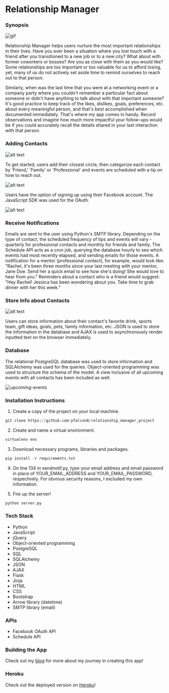 # Relationship Manager

### Synopsis

![gif](https://cloud.githubusercontent.com/assets/19376513/20638960/26102ab6-b36b-11e6-9b5c-939a75d1025a.gif)

Relationship Manager helps users nurture the most important relationships in their lives. Have you ever been a situation where you lost touch with a friend after you transitioned to a new job or to a new city? What about with former coworkers or bosses? Are you as close with them as you would like? Some relationships are too important or too valuable for us to afford losing, yet, many of us do not actively set aside time to remind ourselves to reach out to that person.

Similarly, when was the last time that you were at a networking event or a company party where you couldn't remember a particular fact about someone or didn't have anything to talk about with that important someone? It's good practice to keep track of the likes, dislikes, goals, preferences, etc. about every meaningful person, and that's best accomplished when documented immediately. That's where my app comes in handy. Record observations and imagine how much more impactful your follow-ups would be if you could accurately recall the details shared in your last interaction with that person. 
 
### Adding Contacts

![alt text](https://cloud.githubusercontent.com/assets/19376513/20638976/bbb9f7fe-b36b-11e6-9e73-2b96b29c3ab0.png)

To get started, users add their closest circle, then categorize each contact by 'Friend,' 'Family' or 'Professional' and events are scheduled with a tip on how to reach out.

![alt text](https://cloud.githubusercontent.com/assets/19376513/20638996/61e0527c-b36c-11e6-8e8f-9e445d7d1c80.png)

Users have the option of signing up using their Facebook account. The JavaScript SDK was used for the OAuth.

![alt text](https://cloud.githubusercontent.com/assets/19376513/20639061/cce572b8-b36d-11e6-99cf-bab0738e60a0.png)

### Receive Notifications
 
Emails are sent to the user using Python's SMTP library. Depending on the type of contact, the scheduled frequency of tips and events will vary - quarterly for professional contacts and monthly for friends and family. The Schedule API acts as a cron job, querying the database hourly to see which events had most recently elapsed, and sending emails for those events. A notification for a mentor (professional contact), for example, would look like: "Rachel, it's been three months since your last meeting with your mentor, Jane Doe. Send her a quick email to see how she's doing! She would love to hear from you." Reminders about a contact who is a friend would suggest: "Hey Rachel! Jessica has been wondering about you. Take time to grab dinner with her this week."

### Store Info about Contacts

![alt text](https://cloud.githubusercontent.com/assets/19376513/20639008/a17fa2de-b36c-11e6-8f01-9b4bc71eacbc.png)

Users can store information about their contact's favorite drink, sports team, gift ideas, goals, pets, family information, etc. JSON is used to store the information in the database and AJAX is used to asynchronously render inputted text on the browser immediately.

### Database

The relational PostgreSQL database was used to store information and SQLAlchemy was used for the queries. Object-oriented programming was used to structure the schema of the model. A view inclusive of all upcoming events with all contacts has been included as well:

![upcoming-events](https://cloud.githubusercontent.com/assets/19376513/20639105/39371830-b36f-11e6-8270-cab6c57f5495.gif)


### Installation Instructions

1. Create a copy of the project on your local machine.

```python
git clone https://github.com/yfalcon8/relationship_manager_project
```

2. Create and name a virtual environment.

```python
virtualenv env
```

3. Download necessary programs, libraries and packages.

```python
pip install -r requirements.txt
```

4. On line 134 in sendnotif.py, type your email address and email password in place of YOUR_EMAIL_ADDRESS and YOUR_EMAIL_PASSWORD, respectively. For obvious security reasons, I excluded my own information.

5. Fire up the server!

```python
python server.py
```

### Tech Stack
- Python
- JavaScript
- jQuery
- Object-oriented programming
- PostgreSQL
- SQL
- SQLAlchemy
- JSON
- AJAX
- Flask
- Jinja
- HTML
- CSS
- Bootstrap
- Arrow library (datetime)
- SMTP library (email)

### APIs
- Facebook OAuth API
- Schedule API

### Building the App

Check out my [blog](http://yfalcon8.wixsite.com/yuki-falcon) for more about my journey in creating this app!

### Heroku

Check out the deployed version on [Heroku](https://yf-relationship-manager.herokuapp.com/)!
